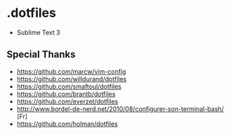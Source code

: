 .dotfiles
========

* Sublime Text 3

Special Thanks
------

* https://github.com/marcw/vim-config
* https://github.com/willdurand/dotfiles
* https://github.com/smaftoul/dotfiles
* https://github.com/brantb/dotfiles
* https://github.com/everzet/dotfiles
* http://www.bordel-de-nerd.net/2010/08/configurer-son-terminal-bash/ [Fr]
* https://github.com/holman/dotfiles
